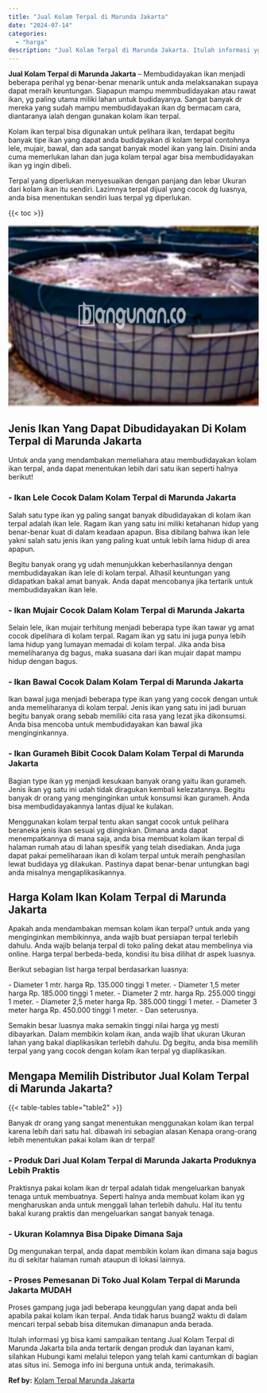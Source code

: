 ```yaml
---
title: "Jual Kolam Terpal di Marunda Jakarta"
date: "2024-07-14"
categories: 
  - "harga"
description: "Jual Kolam Terpal di Marunda Jakarta. Itulah informasi yg bisa kami sampaikan tentang Jual Kolam Terpal di Marunda Jakarta bila anda tertarik dengan produk d..."
---
```


**Jual Kolam Terpal di Marunda Jakarta** – Membudidayakan ikan menjadi beberapa perihal yg benar-benar menarik untuk anda melaksanakan supaya dapat meraih keuntungan. Siapapun mampu memmbudidayakan atau rawat ikan, yg paling utama miliki lahan untuk budidayanya. Sangat banyak dr mereka yang sudah mampu membudidayakan ikan dg bermacam cara, diantaranya ialah dengan gunakan kolam ikan terpal.

Kolam ikan terpal bisa digunakan untuk pelihara ikan, terdapat begitu banyak tipe ikan yang dapat anda budidayakan di kolam terpal contohnya lele, mujair, bawal, dan ada sangat banyak model ikan yang lain. Disini anda cuma memerlukan lahan dan juga kolam terpal agar bisa membudidayakan ikan yg ingin dibeli.

Terpal yang diperlukan menyesuaikan dengan panjang dan lebar Ukuran dari kolam ikan itu sendiri. Lazimnya terpal dijual yang cocok dg luasnya, anda bisa menentukan sendiri luas terpal yg diperlukan.

{{< toc >}}

![Jual Kolam Terpal di Marunda Jakarta](/images/jual-kolam-terpal-53.png)

## Jenis Ikan Yang Dapat Dibudidayakan Di Kolam Terpal di Marunda Jakarta

Untuk anda yang mendambakan memeliahara atau membudidayakan kolam ikan terpal, anda dapat menentukan lebih dari satu ikan seperti halnya berikut!

### \- Ikan Lele Cocok Dalam Kolam Terpal di Marunda Jakarta

Salah satu type ikan yg paling sangat banyak dibudidayakan di kolam ikan terpal adalah ikan lele. Ragam ikan yang satu ini miliki ketahanan hidup yang benar-benar kuat di dalam keadaan apapun. Bisa dibilang bahwa ikan lele yakni salah satu jenis ikan yang paling kuat untuk lebih lama hidup di area apapun.

Begitu banyak orang yg udah menunjukkan keberhasilannya dengan membudidayakan ikan lele di kolam terpal. Alhasil keuntungan yang didapatkan bakal amat banyak. Anda dapat mencobanya jika tertarik untuk membudidayakan ikan lele.

### \- Ikan Mujair Cocok Dalam Kolam Terpal di Marunda Jakarta

Selain lele, ikan mujair terhitung menjadi beberapa type ikan tawar yg amat cocok dipelihara di kolam terpal. Ragam ikan yg satu ini juga punya lebih lama hidup yang lumayan memadai di kolam terpal. Jika anda bisa memeliharanya dg bagus, maka suasana dari ikan mujair dapat mampu hidup dengan bagus.

### \- Ikan Bawal Cocok Dalam Kolam Terpal di Marunda Jakarta

Ikan bawal juga menjadi beberapa type ikan yang yang cocok dengan untuk anda memeliharanya di kolam terpal. Jenis ikan yang satu ini jadi buruan begitu banyak orang sebab memiliki cita rasa yang lezat jika dikonsumsi. Anda bisa mencoba untuk membudidayakan kan bawal jika menginginkannya.

### \- Ikan Gurameh Bibit Cocok Dalam Kolam Terpal di Marunda Jakarta

Bagian type ikan yg menjadi kesukaan banyak orang yaitu ikan gurameh. Jenis ikan yg satu ini udah tidak diragukan kembali kelezatannya. Begitu banyak dr orang yang menginginkan untuk konsumsi ikan gurameh. Anda bisa membudidayakannya lantas dijual ke kulakan.

Menggunakan kolam terpal tentu akan sangat cocok untuk pelihara beraneka jenis ikan sesuai yg diinginkan. Dimana anda dapat menempatkannya di mana saja, anda bisa membuat kolam ikan terpal di halaman rumah atau di lahan spesifik yang telah disediakan. Anda juga dapat pakai pemeliharaan ikan di kolam terpal untuk meraih penghasilan lewat budidaya yg dilakukan. Pastinya dapat benar-benar untungkan bagi anda misalnya mengaplikasikannya.

## Harga Kolam Ikan Kolam Terpal di Marunda Jakarta

Apakah anda mendambakan memsan kolam ikan terpal? untuk anda yang menginginkan membikinnya, anda wajib buat persiapan terpal terlebih dahulu. Anda wajib belanja terpal di toko paling dekat atau membelinya via online. Harga terpal berbeda-beda, kondisi itu bisa dilihat dr aspek luasnya.

Berikut sebagian list harga terpal berdasarkan luasnya:

\- Diameter 1 mtr. harga Rp. 135.000 tinggi 1 meter. - Diameter 1,5 meter harga Rp. 185.000 tinggi 1 meter. - Diameter 2 mtr. harga Rp. 255.000 tinggi 1 meter. - Diameter 2,5 meter harga Rp. 385.000 tinggi 1 meter. - Diameter 3 meter harga Rp. 450.000 tinggi 1 meter. - Dan seterusnya.

Semakin besar luasnya maka semakin tinggi nilai harga yg mesti dibayarkan. Dalam membikin kolam ikan, anda wajib lihat ukuran Ukuran lahan yang bakal diaplikasikan terlebih dahulu. Dg begitu, anda bisa memilih terpal yang yang cocok dengan kolam ikan terpal yg diaplikasikan.

## Mengapa Memilih Distributor Jual Kolam Terpal di Marunda Jakarta?

{{< table-tables table="table2" >}}

Banyak dr orang yang sangat menentukan menggunakan kolam ikan terpal karena lebih dari satu hal. dibawah ini sebagian alasan Kenapa orang-orang lebih menentukan pakai kolam ikan dr terpal!

### \- Produk Dari Jual Kolam Terpal di Marunda Jakarta Produknya Lebih Praktis

Praktisnya pakai kolam ikan dr terpal adalah tidak mengeluarkan banyak tenaga untuk membuatnya. Seperti halnya anda membuat kolam ikan yg mengharuskan anda untuk menggali lahan terlebih dahulu. Hal itu tentu bakal kurang praktis dan mengeluarkan sangat banyak tenaga.

### \- Ukuran Kolamnya Bisa Dipake Dimana Saja

Dg mengunakan terpal, anda dapat membikin kolam ikan dimana saja bagus itu di sekitar halaman rumah ataupun di lokasi lainnya.

### \- Proses Pemesanan Di Toko Jual Kolam Terpal di Marunda Jakarta MUDAH

Proses gampang juga jadi beberapa keunggulan yang dapat anda beli apabila pakai kolam ikan terpal. Anda tidak harus buang2 waktu di dalam mencari terpal sebab bisa ditemukan dimanapun anda berada.

Itulah informasi yg bisa kami sampaikan tentang Jual Kolam Terpal di Marunda Jakarta bila anda tertarik dengan produk dan layanan kami, silahkan Hubungi kami melalui telepon yang telah kami cantumkan di bagian atas situs ini. Semoga info ini berguna untuk anda, terimakasih.

**Ref by:** [Kolam Terpal Marunda Jakarta](https://id.wikipedia.org/wiki/Kolam)
